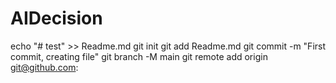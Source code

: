 # AIDecision

echo "# test" >> Readme.md
git init
git add Readme.md
git commit -m "First commit, creating file"
git branch -M main
git remote add origin git@github.com:
